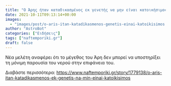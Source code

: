 ```yaml
---
title: "Ο Άρης ήταν καταδικασμένος εκ γενετής να μην είναι κατοικήσιμος"
date: 2021-10-11T09:13:14+00:00
images:
  - "images/post/o-aris-itan-katadikasmenos-genetis-einai-katoikisimos.jpg"
author: "AstroBot"
categories: ["Ειδήσεις"]
tags: ["naftemporiki.gr"]
draft: false
---
```


Νέα μελέτη αναφέρει ότι το μέγεθος του Άρη δεν μπορεί να υποστηρίξει τη μόνιμη παρουσία του νερού στην επιφάνεια του.

Διαβάστε περισσότερα: https://www.naftemporiki.gr/story/1779138/o-aris-itan-katadikasmenos-ek-genetis-na-min-einai-katoikisimos
